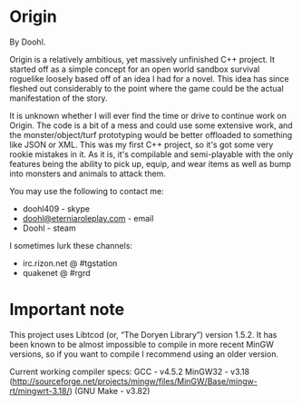 Origin
======
By Doohl.

Origin is a relatively ambitious, yet massively unfinished C++ project. It started off as a simple concept for an open world sandbox survival roguelike loosely based off of an idea I had for a novel. This idea has since fleshed out considerably to the point where the game could be the actual manifestation of the story.

It is unknown whether I will ever find the time or drive to continue work on Origin. The code is a bit of a mess and could use some extensive work, and the monster/object/turf prototyping would be better offloaded to something like JSON or XML. This was my first C++ project, so it's got some very rookie mistakes in it. As it is, it's compilable and semi-playable with the only features being the ability to pick up, equip, and wear items as well as bump into monsters and animals to attack them.

You may use the following to contact me:

- doohl409 - skype
- doohl@eterniaroleplay.com - email
- Doohl - steam

I sometimes lurk these channels:
- irc.rizon.net @ #tgstation
- quakenet @ #rgrd

Important note
=====
This project uses Libtcod (or, “The Doryen Library”) version 1.5.2. It has been known to be almost impossible to compile in more recent MinGW versions, so if you want to compile I recommend using an older version.

Current working compiler specs:
  GCC - v4.5.2
  MinGW32 - v3.18 (http://sourceforge.net/projects/mingw/files/MinGW/Base/mingw-rt/mingwrt-3.18/)
  (GNU Make - v3.82)
